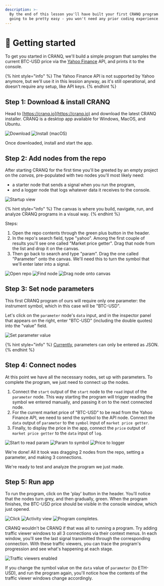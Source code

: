 ```yaml
---
description: >-
  By the end of this lesson you'll have built your first CRANQ program. It's
  going to be pretty easy - you won't need any prior coding experience.
---
```


# 🐣 Getting started

To get you started in CRANQ, we'll build a simple program that samples the current BTC-USD price via the [Yahoo Finance](https://uk.finance.yahoo.com/) API, and prints it to the console.

{% hint style="info" %}
The Yahoo Finance API is not supported by Yahoo anymore, but we'll use it in this lession anyway, as it's still operational, and doesn't  require any setup, like API keys.
{% endhint %}

## Step 1: Download & install CRANQ

Head to [https://cranq.io](https://cranq.io) and download the latest CRANQ installer. CRANQ is a desktop app available for Windows, MacOS, and Ubuntu.

![Download](../.gitbook/assets/Download.png) ![Install (macOS)](<../.gitbook/assets/Screenshot 2022-06-21 at 14.29.26.png>)

Once downloaded, install and start the app.

## Step 2: Add nodes from the repo

After starting CRANQ for the first time you'll be greeted by an empty project on the _canvas,_ pre-populated with two nodes you'll most likely need:

* a starter node that sends a signal when you run the program,
* and a logger node that logs whatever data it receives to the console.

![Startup view](<../.gitbook/assets/Screenshot 2022-06-21 at 16.58.46.png>)

{% hint style="info" %}
The canvas is where you build, navigate, run, and analyze CRANQ programs in a visual way.
{% endhint %}

Steps:

1. Open the repo contents through the green plus button in the header.
2. In the repo's search field, type "yahoo". Among the first couple of results you'll see one called "Market price getter". Drag that node from the list and drop it on the canvas.
3. Then go back to search and type "param". Drag the one called "Parameter" onto the canvas. We'll need this to turn the symbol that we'll enter later into a signal.

![Open repo](<../.gitbook/assets/Screenshot 2022-06-21 at 17.01.13.png>) ![Find node](<../.gitbook/assets/Screenshot 2022-06-21 at 17.02.53 (1).png>) ![Drag node onto canvas](<../.gitbook/assets/Screenshot 2022-06-21 at 17.05.22 (1).png>)

## Step 3: Set node parameters

This first CRANQ program of ours will require only one parameter: the instrument symbol, which in this case will be "BTC-USD".&#x20;

Let's click on the `parameter` node's `data` input, and in the inspector panel that appears on the right, enter "BTC-USD" (including the double quotes) into the "value" field.

![Set parameter value](<../.gitbook/assets/Screenshot 2022-06-21 at 17.09.01.png>)

{% hint style="info" %}
[Currently](../roadmap.md#forms), parameters can only be entered as JSON.
{% endhint %}

## Step 4: Connect nodes

At this point we have all the necessary nodes, set up with parameters. To complete the program, we just need to connect up the nodes.

1. Connect the `start` output of the `start` node to the `read` input of the `parameter` node. This way starting the program will trigger reading the symbol we entered manually, and passing it on to the next connected node.
2. For the current market price of "BTC-USD" to be read from the Yahoo Finance API, we need to send the symbol to the API node. Connect the `data` output of `parameter` to the `symbol` input of `market price getter`.
3. Finally, to display the price in the app, connect the `price` output of `market price getter` to the `data` input of `log`.

![Start to read param](<../.gitbook/assets/Screenshot 2022-06-21 at 17.10.03.png>) ![Param to symbol](<../.gitbook/assets/Screenshot 2022-06-21 at 17.10.40.png>) ![Price to logger](<../.gitbook/assets/Screenshot 2022-06-21 at 17.11.10.png>)

We're done! All it took was dragging 2 nodes from the repo, setting a parameter, and making 3 connections.

We're ready to test and analyze the program we just made.

## Step 5: Run app

To run the program, click on the 'play' button in the header. You'll notice that the nodes turn grey, and then gradually, green. When the program finishes, the BTC-USD price should be visible in the console window, which just opened.

![Click ](<../.gitbook/assets/Screenshot 2022-06-21 at 17.11.46.png>) ![Activity view](<../.gitbook/assets/Screenshot 2022-06-21 at 17.12.17.png>) ![Program completes.](<../.gitbook/assets/Screenshot 2022-06-21 at 17.12.20.png>)

CRANQ wouldn't be CRANQ if that was all to running a program. Try adding traffic viewer windows to all 3 connections via their context menus. In each window, you'll see the last signal transmitted through the corresponding connection. With these traffic viewers, you can trace the program's progression and see what's happening at each stage.

![Traffic viewers enabled](<../.gitbook/assets/Screenshot 2022-06-22 at 09.46.19.png>)

If you change the symbol value on the `data` value of `parameter` (to ETH-USD), and run the program again, you'll notice how the contents of the traffic viewer windows change accordingly.
